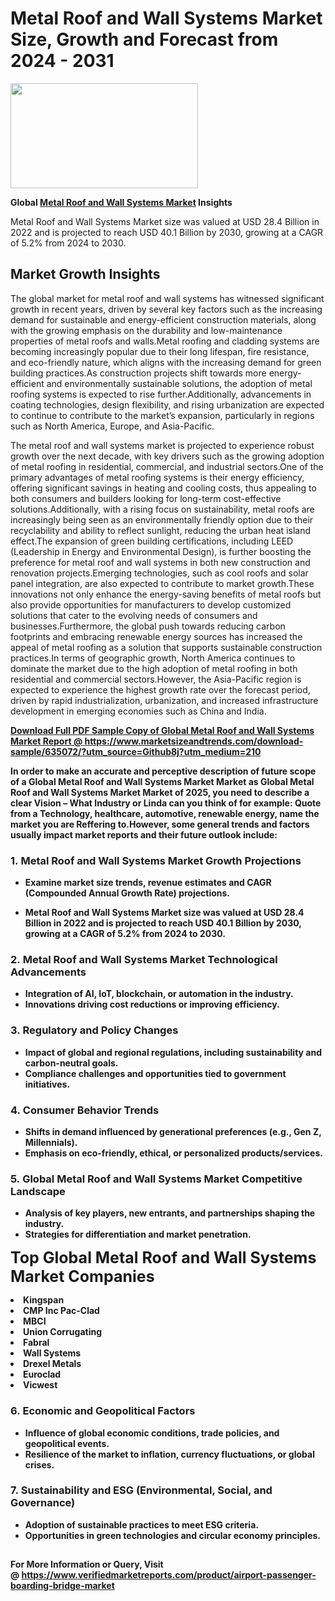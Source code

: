 <H1>Metal Roof and Wall Systems Market Size, Growth and Forecast from 2024 - 2031</H1><img class="aligncenter size-medium wp-image-584254" src="https://thirdeyenews.in/wp-content/uploads/2024/09/Global-Market-Research-300x168.jpeg" alt="" width="300" height="168" /><p><strong>Global&nbsp;<a href="https://www.marketsizeandtrends.com/download-sample/635072/?utm_source=Github8j?utm_medium=210">Metal Roof and Wall Systems Market</a> Insights</strong></p><p>Metal Roof and Wall Systems Market size was valued at USD 28.4 Billion in 2022 and is projected to reach USD 40.1 Billion by 2030, growing at a CAGR of 5.2% from 2024 to 2030.</p><p><h2>Market Growth Insights</h2> <p>The global market for metal roof and wall systems has witnessed significant growth in recent years, driven by several key factors such as the increasing demand for sustainable and energy-efficient construction materials, along with the growing emphasis on the durability and low-maintenance properties of metal roofs and walls.Metal roofing and cladding systems are becoming increasingly popular due to their long lifespan, fire resistance, and eco-friendly nature, which aligns with the increasing demand for green building practices.As construction projects shift towards more energy-efficient and environmentally sustainable solutions, the adoption of metal roofing systems is expected to rise further.Additionally, advancements in coating technologies, design flexibility, and rising urbanization are expected to continue to contribute to the market’s expansion, particularly in regions such as North America, Europe, and Asia-Pacific.</p> <p><strong><a href="#"></a></strong></p> <p>The metal roof and wall systems market is projected to experience robust growth over the next decade, with key drivers such as the growing adoption of metal roofing in residential, commercial, and industrial sectors.One of the primary advantages of metal roofing systems is their energy efficiency, offering significant savings in heating and cooling costs, thus appealing to both consumers and builders looking for long-term cost-effective solutions.Additionally, with a rising focus on sustainability, metal roofs are increasingly being seen as an environmentally friendly option due to their recyclability and ability to reflect sunlight, reducing the urban heat island effect.The expansion of green building certifications, including LEED (Leadership in Energy and Environmental Design), is further boosting the preference for metal roof and wall systems in both new construction and renovation projects.Emerging technologies, such as cool roofs and solar panel integration, are also expected to contribute to market growth.These innovations not only enhance the energy-saving benefits of metal roofs but also provide opportunities for manufacturers to develop customized solutions that cater to the evolving needs of consumers and businesses.Furthermore, the global push towards reducing carbon footprints and embracing renewable energy sources has increased the appeal of metal roofing as a solution that supports sustainable construction practices.In terms of geographic growth, North America continues to dominate the market due to the high adoption of metal roofing in both residential and commercial sectors.However, the Asia-Pacific region is expected to experience the highest growth rate over the forecast period, driven by rapid industrialization, urbanization, and increased infrastructure development in emerging economies such as China and India.<p><strong><a href="#"></p><p><span class=""><strong>Download Full PDF Sample Copy of Global Metal Roof and Wall Systems Market Report</strong> @ <a href="https://www.marketsizeandtrends.com/download-sample/635072/?utm_source=Github8j?utm_medium=210" target="_blank">https://www.marketsizeandtrends.com/download-sample/635072/?utm_source=Github8j?utm_medium=210</a></span></p><p>In order to make an accurate and perceptive description of future scope of a Global&nbsp;Metal Roof and Wall Systems Market Market as Global&nbsp;Metal Roof and Wall Systems Market Market of 2025, you need to describe a clear Vision &ndash; What Industry or Linda can you think of for example: Quote from a Technology, healthcare, automotive, renewable energy, name the market you are Reffering to.However, some general trends and factors usually impact market reports and their future outlook include:</p><h3>1.&nbsp;<strong>Metal Roof and Wall Systems Market Growth Projections</strong></h3><ul><li>Examine market size trends, revenue estimates and CAGR (Compounded Annual Growth Rate) projections.</li><li><p>Metal Roof and Wall Systems Market size was valued at USD 28.4 Billion in 2022 and is projected to reach USD 40.1 Billion by 2030, growing at a CAGR of 5.2% from 2024 to 2030.</p></li></ul><h3>2.&nbsp;<strong>Metal Roof and Wall Systems Market Technological Advancements</strong></h3><ul><li>Integration of AI, IoT, blockchain, or automation in the industry.</li><li>Innovations driving cost reductions or improving efficiency.</li></ul><h3>3.&nbsp;<strong>Regulatory and Policy Changes</strong></h3><ul><li>Impact of global and regional regulations, including sustainability and carbon-neutral goals.</li><li>Compliance challenges and opportunities tied to government initiatives.</li></ul><h3>4.&nbsp;<strong>Consumer Behavior Trends</strong></h3><ul><li>Shifts in demand influenced by generational preferences (e.g., Gen Z, Millennials).</li><li>Emphasis on eco-friendly, ethical, or personalized products/services.</li></ul><h3>5.&nbsp;<strong>Global Metal Roof and Wall Systems Market Competitive Landscape</strong></h3><ul><li>Analysis of key players, new entrants, and partnerships shaping the industry.</li><li>Strategies for differentiation and market penetration.</li></ul><p data-pm-slice="1 1 []"><span style="color: inherit; font-family: inherit; font-size: 25px;">Top Global Metal Roof and Wall Systems Market Companies</span></p><div class="" data-test-id=""><p><li>Kingspan</li><li> CMP Inc Pac-Clad</li><li> MBCI</li><li> Union Corrugating</li><li> Fabral</li><li> Wall Systems</li><li> Drexel Metals</li><li> Euroclad</li><li> Vicwest</li></p></div><h3>6.&nbsp;<strong>Economic and Geopolitical Factors</strong></h3><ul><li>Influence of global economic conditions, trade policies, and geopolitical events.</li><li>Resilience of the market to inflation, currency fluctuations, or global crises.</li></ul><h3>7.&nbsp;<strong>Sustainability and ESG (Environmental, Social, and Governance)</strong></h3><ul><li>Adoption of sustainable practices to meet ESG criteria.</li><li>Opportunities in green technologies and circular economy principles.</li></ul><h2><strong style="font-size: 14px;">For More Information or Query, Visit @&nbsp;</strong><a style="background-color: #ffffff; font-size: 14px;" href="https://www.marketsizeandtrends.com/report/metal-roof-and-wall-systems-market/" target="_blank">https://www.verifiedmarketreports.com/product/airport-passenger-boarding-bridge-market</a></h2>